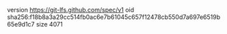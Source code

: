 version https://git-lfs.github.com/spec/v1
oid sha256:f18b8a3a29cc514fb0ac6e7b61045c657f12478cb550d7a697e6519b65e9d1c7
size 4071
